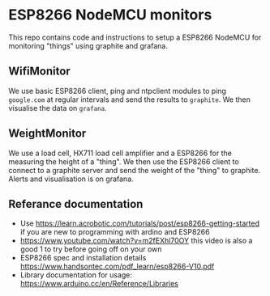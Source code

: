 # ESP8266 NodeMCU monitors

This repo contains code and instructions to setup a ESP8266 NodeMCU for monitoring "things" using graphite and grafana.

## WifiMonitor

We use basic ESP8266 client, ping and ntpclient modules to ping `google.com` at regular intervals and send the results to `graphite`. We then visualise the data on `grafana`.

## WeightMonitor

We use a load cell, HX711 load cell amplifier and a ESP8266 for the measuring the height of a "thing". We then use the ESP8266 client to connect to a graphite server and send the weight of the "thing" to graphite. Alerts and visualisation is on grafana.

## Referance documentation

* Use https://learn.acrobotic.com/tutorials/post/esp8266-getting-started if you are new to programming with ardino and ESP8266
* https://www.youtube.com/watch?v=m2fEXhl70OY this video is also a good 1 to try before going off on your own
* ESP8266 spec and installation details https://www.handsontec.com/pdf_learn/esp8266-V10.pdf
* Library documentation for usage: https://www.arduino.cc/en/Reference/Libraries